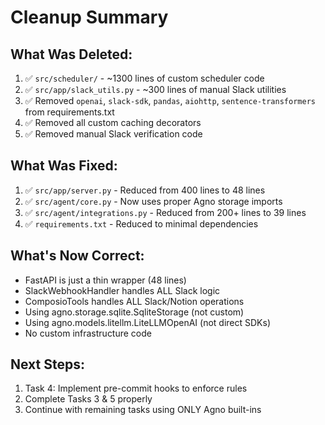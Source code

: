 # Cleanup Summary

## What Was Deleted:
1. ✅ `src/scheduler/` - ~1300 lines of custom scheduler code
2. ✅ `src/app/slack_utils.py` - ~300 lines of manual Slack utilities
3. ✅ Removed `openai`, `slack-sdk`, `pandas`, `aiohttp`, `sentence-transformers` from requirements.txt
4. ✅ Removed all custom caching decorators
5. ✅ Removed manual Slack verification code

## What Was Fixed:
1. ✅ `src/app/server.py` - Reduced from 400 lines to 48 lines
2. ✅ `src/agent/core.py` - Now uses proper Agno storage imports
3. ✅ `src/agent/integrations.py` - Reduced from 200+ lines to 39 lines
4. ✅ `requirements.txt` - Reduced to minimal dependencies

## What's Now Correct:
- FastAPI is just a thin wrapper (48 lines)
- SlackWebhookHandler handles ALL Slack logic
- ComposioTools handles ALL Slack/Notion operations
- Using agno.storage.sqlite.SqliteStorage (not custom)
- Using agno.models.litellm.LiteLLMOpenAI (not direct SDKs)
- No custom infrastructure code

## Next Steps:
1. Task 4: Implement pre-commit hooks to enforce rules
2. Complete Tasks 3 & 5 properly
3. Continue with remaining tasks using ONLY Agno built-ins